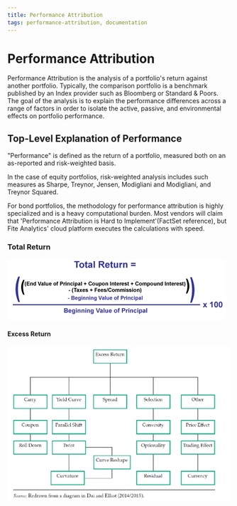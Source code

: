 ```yaml
---
title: Performance Attribution
tags: performance-attribution, documentation
---
```


# Performance Attribution

Performance Attribution is the analysis of a portfolio's return against another portfolio. Typically, the comparison portfolio 
is a benchmark published by an Index provider such as Bloomberg or Standard & Poors. The goal of the analysis is to explain 
the performance differences across a range of factors in order to isolate the active, passive, and environmental effects on 
portfolio performance.

## Top-Level Explanation of Performance

"Performance" is defined as the return of a portfolio, measured both on an as-reported and risk-weighted basis.

In the case of equity portfolios, risk-weighted analysis includes such measures as Sharpe, Treynor, Jensen, Modigliani and 
Modigliani, and Treynor Squared.

For bond portfolios, the methodology for performance attribution is highly specialized and is a heavy computational burden. 
Most vendors will claim that 'Performance Attribution is Hard to Implement'(FactSet reference), but Fite Analytics' 
cloud platform executes the calculations with speed.

### Total Return

![](./images/total_return.gif)

#### Excess Return

![](./images/excess_return.png)